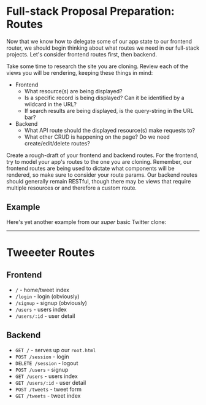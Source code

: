 # Full-stack Proposal Preparation: Routes

Now that we know how to delegate some of our app state to our frontend router, we should begin thinking about what routes we need in our full-stack projects. Let's consider frontend routes first, then backend.

Take some time to research the site you are cloning. Review each of the views you will be rendering, keeping these things in mind:
- Frontend
  - What resource(s) are being displayed?
  - Is a specific record is being displayed? Can it be identified by a wildcard in the URL?
  - If search results are being displayed, is the query-string in the URL bar?
- Backend
  - What API route should the displayed resource(s) make requests to?
  - What other CRUD is happening on the page? Do we need create/edit/delete routes?

Create a rough-draft of your frontend and backend routes. For the frontend, try to model your app's routes to the one you are cloning. Remember, our frontend routes are being used to dictate what components will be rendered, so make sure to consider your route params. Our backend routes should generally remain RESTful, though there may be views that require multiple resources or  and therefore a custom route.

## Example

Here's yet another example from our _super_ basic Twitter  clone:

---
# Tweeeter Routes

## Frontend

- `/` - home/tweet index
- `/login` - login (obviously)
- `/signup` - signup (obviously)
- `/users` - users index
- `/users/:id` - user detail

## Backend

- `GET /` - serves up our `root.html`
- `POST /session` - login
- `DELETE /session` - logout
- `POST /users` - signup
- `GET /users` - users index
- `GET /users/:id` - user detail
- `POST /tweets` - tweet form
- `GET /tweets` - tweet index
